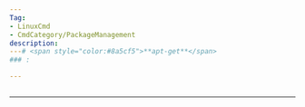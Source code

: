```yaml
---
Tag:
- LinuxCmd 
- CmdCategory/PackageManagement
description: 
---# <span style="color:#8a5cf5">**apt-get**</span>
### : 

---
```

```

```
---
